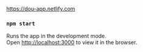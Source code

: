 https://dou-app.netlify.com

### `npm start`

Runs the app in the development mode.<br />
Open [http://localhost:3000](http://localhost:3000) to view it in the browser.

